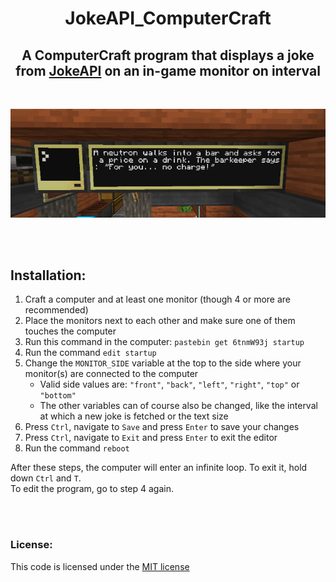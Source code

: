 <div align=`"center"` style="text-align: center">

# JokeAPI_ComputerCraft
## A ComputerCraft program that displays a joke from [JokeAPI](https://github.com/Sv443/JokeAPI) on an in-game monitor on interval

<br>

![example image](./example.png)

</div>

<br><br>

## Installation:
1. Craft a computer and at least one monitor (though 4 or more are recommended)
2. Place the monitors next to each other and make sure one of them touches the computer
3. Run this command in the computer: `pastebin get 6tnmW93j startup`
4. Run the command `edit startup`
5. Change the `MONITOR_SIDE` variable at the top to the side where your monitor(s) are connected to the computer
    - Valid side values are: `"front"`, `"back"`, `"left"`, `"right"`, `"top"` or `"bottom"`
    - The other variables can of course also be changed, like the interval at which a new joke is fetched or the text size
6. Press `Ctrl`, navigate to `Save` and press `Enter` to save your changes
7. Press `Ctrl`, navigate to `Exit` and press `Enter` to exit the editor
8. Run the command `reboot`

After these steps, the computer will enter an infinite loop. To exit it, hold down `Ctrl` and `T`.  
To edit the program, go to step 4 again.

<br><br>

### License:
This code is licensed under the [MIT license](https://sv443.net/LICENSE)
